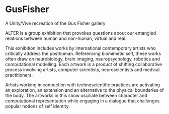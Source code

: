 # GusFisher
A Unity/Vive recreation of the Gus Fisher gallery  

ALTER is a group exhibition that provokes questions about our
entangled relations between human and non-human, virtual and real.

This exhibition includes works by international contemporary artists who
critically address the posthuman. Referencing biomimetic self,
these works often draw on neurobiology, brain imaging,
neuropsychology, robotics and computational modelling. Each artwork is
a product of shifting collaborative process involving artists, computer
scientists, neuroscientists and medical practitioners.

Artists working in connection with technoscientific practices are
activating an exploration, an extension and an alternative to the physical
boundaries of the body. The artworks in this show oscillate between
character and computational representation while engaging in a dialogue
that challenges popular notions of self identity.

